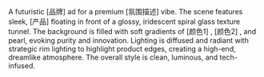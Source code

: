 A futuristic [品牌] ad for a premium [氛围描述] vibe. The scene features sleek, [产品] floating in front of a glossy, iridescent spiral glass texture tunnel. The background is filled with soft gradients of [颜色1] , [颜色2] , and pearl, evoking purity and innovation. Lighting is diffused and radiant with strategic rim lighting to highlight product edges, creating a high-end, dreamlike atmosphere. The overall style is clean, luminous, and tech-infused.